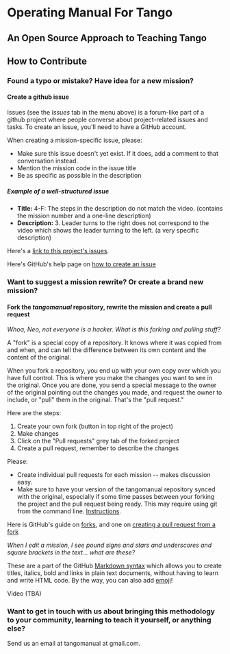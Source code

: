 # Operating Manual For Tango

## An Open Source Approach to Teaching Tango

## How to Contribute

### Found a typo or mistake? Have idea for a new mission?

#### Create a github issue

Issues (see the *Issues* tab in the menu above) is a forum-like part of a github project where people converse about project-related issues and tasks. To create an issue, you'll need to have a GitHub account. 

When creating a mission-specific issue, please:

* Make sure this issue doesn't yet exist. If it does, add a comment to that conversation instead.
* Mention the mission code in the issue title
* Be as specific as possible in the description

##### Example of a well-structured issue

* **Title:** 4-F: The steps in the description do not match the video. (contains the mission number and a one-line description)
* **Description:** 3. Leader turns to the right does not correspond to the video which shows the leader turning to the left. (a very specific description)

Here's a [link to this project's issues](https://github.com/andreimoment/tangomanual/issues).

Here's GitHub's help page on [how to create an issue](https://help.github.com/articles/creating-an-issue/)

### Want to suggest a mission rewrite? Or create a brand new mission? 

#### Fork the *tangomanual* repository, rewrite the mission and create a pull request

*Whoa, Neo, not everyone is a hacker. What is this forking and pulling stuff?*

A "fork" is a special copy of a repository. It knows where it was copied from and when, and can tell the difference between its own content and the content of the original. 

When you fork a repository, you end up with your own copy over which you have full control. This is where you make the changes you want to see in the original. Once you are done, you send a special message to the owner of the original pointing out the changes you made, and request the owner to include, or "pull" them in the original. That's the "pull request."

Here are the steps:

1. Create your own fork (button in top right of the project)
2. Make changes
3. Click on the "Pull requests" grey tab of the forked project
4. Create a pull request, remember to describe the changes

Please:

* Create individual pull requests for each mission -- makes discussion easy.
* Make sure to have your version of the tangomanual repository synced with the original, especially if some time passes between your forking the project and the pull request being ready. This may require using git from the command line. [Instructions](https://help.github.com/articles/syncing-a-fork/).

Here is GitHub's guide on [forks](https://help.github.com/articles/about-forks/), and one on [creating a pull request from a fork](https://help.github.com/articles/creating-a-pull-request-from-a-fork/)

*When I edit a mission, I see pound signs and stars and underscores and square brackets in the text... what are these?* 

These are a part of the GitHub [Markdown syntax](https://guides.github.com/features/mastering-markdown/) which allows you to create titles, italics, bold and links in plain text documents, without having to learn and write HTML code. By the way, you can also add [emoji](https://www.webpagefx.com/tools/emoji-cheat-sheet/)!

Video (TBA)

### Want to get in touch with us about bringing this methodology to your community, learning to teach it yourself, or anything else?

Send us an email at tangomanual at gmail.com.

